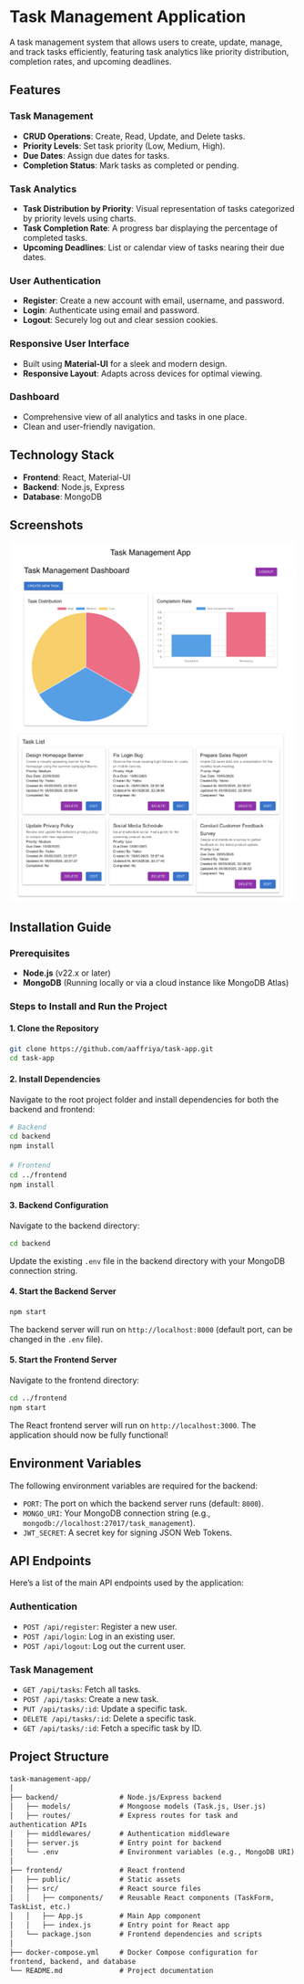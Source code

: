 # Task Management Application

A task management system that allows users to create, update, manage, and track tasks efficiently, featuring task analytics like priority distribution, completion rates, and upcoming deadlines.

## Features

### Task Management
- **CRUD Operations**: Create, Read, Update, and Delete tasks.
- **Priority Levels**: Set task priority (Low, Medium, High).
- **Due Dates**: Assign due dates for tasks.
- **Completion Status**: Mark tasks as completed or pending.

### Task Analytics
- **Task Distribution by Priority**: Visual representation of tasks categorized by priority levels using charts.
- **Task Completion Rate**: A progress bar displaying the percentage of completed tasks.
- **Upcoming Deadlines**: List or calendar view of tasks nearing their due dates.

### User Authentication
- **Register**: Create a new account with email, username, and password.
- **Login**: Authenticate using email and password.
- **Logout**: Securely log out and clear session cookies.

### Responsive User Interface
- Built using **Material-UI** for a sleek and modern design.
- **Responsive Layout**: Adapts across devices for optimal viewing.

### Dashboard
- Comprehensive view of all analytics and tasks in one place.
- Clean and user-friendly navigation.

## Technology Stack
- **Frontend**: React, Material-UI
- **Backend**: Node.js, Express
- **Database**: MongoDB

## Screenshots
![Screenshot of Application - Dashboard](./frontend/public/Screenshot1.png)
![Screenshot of Application - Task Form](./frontend/public/Screenshot2.png)

## Installation Guide

### Prerequisites
- **Node.js** (v22.x or later)
- **MongoDB** (Running locally or via a cloud instance like MongoDB Atlas)

### Steps to Install and Run the Project

#### 1. Clone the Repository
```bash
git clone https://github.com/aaffriya/task-app.git
cd task-app
```

#### 2. Install Dependencies
Navigate to the root project folder and install dependencies for both the backend and frontend:
```bash
# Backend
cd backend
npm install

# Frontend
cd ../frontend
npm install
```

#### 3. Backend Configuration
Navigate to the backend directory:
```bash
cd backend
```
Update the existing `.env` file in the backend directory with your MongoDB connection string.

#### 4. Start the Backend Server
```bash
npm start
```
The backend server will run on `http://localhost:8000` (default port, can be changed in the `.env` file).

#### 5. Start the Frontend Server
Navigate to the frontend directory:
```bash
cd ../frontend
npm start
```
The React frontend server will run on `http://localhost:3000`. The application should now be fully functional!

## Environment Variables
The following environment variables are required for the backend:
- `PORT`: The port on which the backend server runs (default: `8000`).
- `MONGO_URI`: Your MongoDB connection string (e.g., `mongodb://localhost:27017/task_management`).
- `JWT_SECRET`: A secret key for signing JSON Web Tokens.

## API Endpoints
Here’s a list of the main API endpoints used by the application:

### Authentication
- `POST /api/register`: Register a new user.
- `POST /api/login`: Log in an existing user.
- `POST /api/logout`: Log out the current user.

### Task Management
- `GET /api/tasks`: Fetch all tasks.
- `POST /api/tasks`: Create a new task.
- `PUT /api/tasks/:id`: Update a specific task.
- `DELETE /api/tasks/:id`: Delete a specific task.
- `GET /api/tasks/:id`: Fetch a specific task by ID.

## Project Structure
```
task-management-app/
│
├── backend/               # Node.js/Express backend
│   ├── models/            # Mongoose models (Task.js, User.js)
│   ├── routes/            # Express routes for task and authentication APIs
│   ├── middlewares/       # Authentication middleware
│   ├── server.js          # Entry point for backend
│   └── .env               # Environment variables (e.g., MongoDB URI)
│
├── frontend/              # React frontend
│   ├── public/            # Static assets
│   ├── src/               # React source files
│   │   ├── components/    # Reusable React components (TaskForm, TaskList, etc.)
│   │   ├── App.js         # Main App component
│   │   ├── index.js       # Entry point for React app
│   └── package.json       # Frontend dependencies and scripts
│
├── docker-compose.yml     # Docker Compose configuration for frontend, backend, and database
└── README.md              # Project documentation
```

